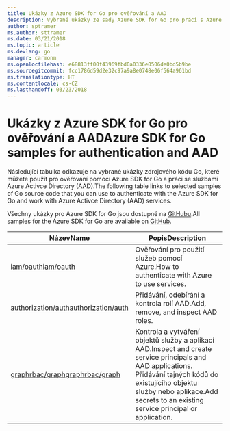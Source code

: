 ```yaml
---
title: Ukázky z Azure SDK for Go pro ověřování a AAD
description: Vybrané ukázky ze sady Azure SDK for Go pro práci s Azure Active Directory (AAD) a ověřováním
author: sptramer
ms.author: sttramer
ms.date: 03/21/2018
ms.topic: article
ms.devlang: go
manager: carmonm
ms.openlocfilehash: e68813ff00f43969fbd0a0336e0506de0bd5b9be
ms.sourcegitcommit: fcc1786d59d2e32c97a9a8e0748e06f564a961bd
ms.translationtype: HT
ms.contentlocale: cs-CZ
ms.lasthandoff: 03/23/2018
---
```

# <a name="azure-sdk-for-go-samples-for-authentication-and-aad"></a><span data-ttu-id="fc31c-103">Ukázky z Azure SDK for Go pro ověřování a AAD</span><span class="sxs-lookup"><span data-stu-id="fc31c-103">Azure SDK for Go samples for authentication and AAD</span></span>

<span data-ttu-id="fc31c-104">Následující tabulka odkazuje na vybrané ukázky zdrojového kódu Go, které můžete použít pro ověřování pomocí Azure SDK for Go a práci se službami Azure Activce Directory (AAD).</span><span class="sxs-lookup"><span data-stu-id="fc31c-104">The following table links to selected samples of Go source code that you can use to authenticate with the Azure SDK for Go and work with Azure Activce Directory (AAD) services.</span></span> 

<span data-ttu-id="fc31c-105">Všechny ukázky pro Azure SDK for Go jsou dostupné na [GitHubu](https://github.com/Azure-Samples/azure-sdk-for-go-samples).</span><span class="sxs-lookup"><span data-stu-id="fc31c-105">All samples for the Azure SDK for Go are available on [GitHub](https://github.com/Azure-Samples/azure-sdk-for-go-samples).</span></span>

| <span data-ttu-id="fc31c-106">Název</span><span class="sxs-lookup"><span data-stu-id="fc31c-106">Name</span></span> | <span data-ttu-id="fc31c-107">Popis</span><span class="sxs-lookup"><span data-stu-id="fc31c-107">Description</span></span> |
|------|-------------|
| [<span data-ttu-id="fc31c-108">iam/oauth</span><span class="sxs-lookup"><span data-stu-id="fc31c-108">iam/oauth</span></span>](https://github.com/Azure-Samples/azure-sdk-for-go-samples/blob/master/iam/oauth.go) | <span data-ttu-id="fc31c-109">Ověřování pro použití služeb pomocí Azure.</span><span class="sxs-lookup"><span data-stu-id="fc31c-109">How to authenticate with Azure to use services.</span></span> |
| [<span data-ttu-id="fc31c-110">authorization/auth</span><span class="sxs-lookup"><span data-stu-id="fc31c-110">authorization/auth</span></span>](https://github.com/Azure-Samples/azure-sdk-for-go-samples/blob/master/authorization/auth.go) | <span data-ttu-id="fc31c-111">Přidávání, odebírání a kontrola rolí AAD.</span><span class="sxs-lookup"><span data-stu-id="fc31c-111">Add, remove, and inspect AAD roles.</span></span> |
| [<span data-ttu-id="fc31c-112">graphrbac/graph</span><span class="sxs-lookup"><span data-stu-id="fc31c-112">graphrbac/graph</span></span>](https://github.com/Azure-Samples/azure-sdk-for-go-samples/blob/master/graphrbac/graph.go) | <span data-ttu-id="fc31c-113">Kontrola a vytváření objektů služby a aplikací AAD.</span><span class="sxs-lookup"><span data-stu-id="fc31c-113">Inspect and create service principals and AAD applications.</span></span> <span data-ttu-id="fc31c-114">Přidávání tajných kódů do existujícího objektu služby nebo aplikace.</span><span class="sxs-lookup"><span data-stu-id="fc31c-114">Add secrets to an existing service principal or application.</span></span> |
